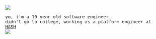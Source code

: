 <img src="https://i.imgur.com/HMkMe4X.gif"/>
<p>
  <samp>
  yo, i'm a 19 year old software engineer.
  <br/>
  didn't go to college, working as a platform engineer at <a href="https://hash.ai">HASH</a>
  </samp>
  <br/>
  <img src="https://github.com/weareziguanas/renders/blob/master/people/haze-small.svg"/>
</p>
